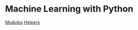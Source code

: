 

# Machine Learning with Python

[Modules](www.notion.so/aaa8bb95-10a1-4793-aabd-1c98d8fe8279)
[Helpers](www.notion.so/8a3f8486-7638-4b9b-b93d-4555badbf3b2)
